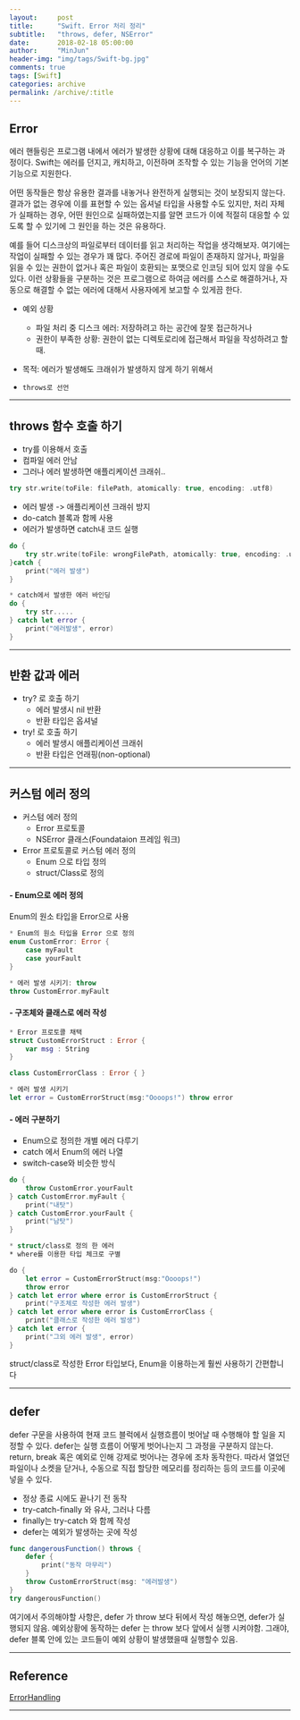 ```yaml
---
layout:     post
title:      "Swift. Error 처리 정리"
subtitle:   "throws, defer, NSError"
date:       2018-02-18 05:00:00
author:     "MinJun"
header-img: "img/tags/Swift-bg.jpg"
comments: true 
tags: [Swift]
categories: archive
permalink: /archive/:title
---
```


## Error 

에러 핸들링은 프로그램 내에서 에러가 발생한 상황에 대해 대응하고 이를 복구하는 과정이다. Swift는 에러를 던지고, 캐치하고, 이전하며 조작할 수 있는 기능을 언어의 기본 기능으로 지원한다.

어떤 동작들은 항상 유용한 결과를 내놓거나 완전하게 실행되는 것이 보장되지 않는다. 결과가 없는 경우에 이를 표현할 수 있는 옵셔널 타입을 사용할 수도 있지만, 처리 자체가 실패하는 경우, 어떤 원인으로 실패하였는지를 알면 코드가 이에 적절히 대응할 수 있도록 할 수 있기에 그 원인을 하는 것은 유용하다.

예를 들어 디스크상의 파일로부터 데이터를 읽고 처리하는 작업을 생각해보자. 여기에는 작업이 실패할 수 있는 경우가 꽤 많다. 주어진 경로에 파일이 존재하지 않거나, 파일을 읽을 수 있는 권한이 없거나 혹은 파일이 호환되는 포맷으로 인코딩 되어 있지 않을 수도 있다. 이런 상황들을 구분하는 것은 프로그램으로 하여금 에러를 스스로 해결하거나, 자동으로 해결할 수 없는 에러에 대해서 사용자에게 보고할 수 있게끔 한다.


- 예외 상황
	- 파일 처리 중 디스크 에러: 저장하려고 하는 공간에 잘못 접근하거나 
	- 권한이 부족한 상황: 권한이 없는 디렉토로리에 접근해서 파일을 작성하려고 할때. 

- 목적: 에러가 발생해도 크래쉬가 발생하지 않게 하기 위해서
- `throws로 선언`

---

## throws 함수 호출 하기

- try를 이용해서 호출
- 컴파일 에러 안남
- 그러나 에러 발생하면 애플리케이션 크래쉬..

```swift
try str.write(toFile: filePath, atomically: true, encoding: .utf8)
```

- 에러 발생 -> 애플리케이션 크래쉬 방지
- do-catch 블록과 함께 사용
- 에러가 발생하면 catch내 코드 실행 <br>

```swift
do {
	try str.write(toFile: wrongFilePath, atomically: true, encoding: .utf8)
}catch {
	print("에러 발생")
}

* catch에서 발생한 에러 바인딩
do {
	try str.....
} catch let error {
	print("에러발생", error)
}
```

---

## 반환 값과 에러

- try? 로 호출 하기 
	- 에러 발생시 nil 반환
	- 반환 타입은 옵셔널 
- try! 로 호출 하기
	- 에러 발생시 애플리케이션 크래쉬
	- 반환 타입은 언래핑(non-optional)

---

## 커스텀 에러 정의 

- 커스텀 에러 정의
	- Error 프로토콜
	- NSError 클래스(Foundataion 프레임 워크)
- Error 프로토콜로 커스텀 에러 정의
	- Enum 으로 타입 정의
	- struct/Class로 정의   

#### - Enum으로 에러 정의 

Enum의 원소 타입을 Error으로 사용 

```swift
* Enum의 원소 타입을 Error 으로 정의 
enum CustomError: Error { 
	case myFault
	case yourFault
}

* 에러 발생 시키기: throw 
throw CustomError.myFault
```

#### - 구조체와 클래스로 에러 작성 

```swift
* Error 프로토콜 채택 
struct CustomErrorStruct : Error { 
	var msg : String
}

class CustomErrorClass : Error { }

* 에러 발생 시키기
let error = CustomErrorStruct(msg:"Oooops!") throw error
```

#### - 에러 구분하기

- Enum으로 정의한 개별 에러 다루기
- catch 에서 Enum의 에러 나열 
- switch-case와 비슷한 방식 

```swift
do {
	throw CustomError.yourFault
} catch CustomError.myFault {
	print("내탓") 
} catch CustomError.yourFault { 
	print("남탓")
}

* struct/class로 정의 한 에러 
* where를 이용한 타입 체크로 구별 

do {
	let error = CustomErrorStruct(msg:"Oooops!") 
	throw error
} catch let error where error is CustomErrorStruct {
	print("구조체로 작성한 에러 발생") 
} catch let error where error is CustomErrorClass { 
	print("클래스로 작성한 에러 발생")
} catch let error {
	print("그외 에러 발생", error) 
}
```

struct/class로 작성한 Error 타입보다, Enum을 이용하는게 훨씬 사용하기 간편합니다

---

## defer

defer 구문을 사용하여 현재 코드 블럭에서 실행흐름이 벗어날 때 수행해야 할 일을 지정할 수 있다. defer는 실행 흐름이 어떻게 벗어나는지 그 과정을 구분하지 않는다. return, break 혹은 예외로 인해 강제로 벗어나는 경우에 조차 동작한다. 따라서 열었던 파일이나 소켓을 닫거나, 수동으로 직접 할당한 메모리를 정리하는 등의 코드를 이곳에 넣을 수 있다.

- 정상 종료 시에도 끝나기 전 동작 
- try-catch-finally 와 유사, 그러나 다름
- finally는 try-catch 와 함께 작성 
- defer는 예외가 발생하는 곳에 작성 

```swift
func dangerousFunction() throws {
    defer {
        print("동작 마무리")
    }
    throw CustomErrorStruct(msg: "에러발생")
}
try dangerousFunction()
```

여기에서 주의해야할 사항은, defer 가 throw 보다 뒤에서 작성 해놓으면, defer가 실행되지 않음. 예외상황에 동작하는 defer 는 throw 보다 앞에서 실행 시켜야함. 그래야, defer 블록 안에 있는 코드들이 예외 상황이 발생했을때 실행할수 있음. 

---

## Reference 

[ErrorHandling](https://developer.apple.com/library/content/documentation/Swift/Conceptual/Swift_Programming_Language/ErrorHandling.html) <br>

---
